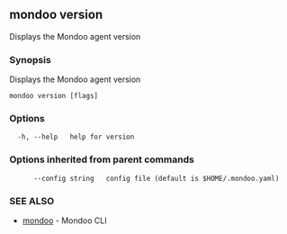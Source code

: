 ## mondoo version

Displays the Mondoo agent version

### Synopsis

Displays the Mondoo agent version

```
mondoo version [flags]
```

### Options

```
  -h, --help   help for version
```

### Options inherited from parent commands

```
      --config string   config file (default is $HOME/.mondoo.yaml)
```

### SEE ALSO

* [mondoo](mondoo.md)	 - Mondoo CLI

